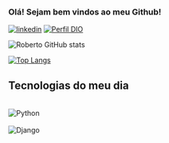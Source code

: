 ### Olá! Sejam bem vindos ao meu Github!

[![linkedin](https://img.shields.io/badge/LinkedIn-0077B5?style=for-the-badge&logo=linkedin&logoColor=white)](https://www.linkedin.com/in/roberto-giné-59b34b26b)
[![Perfil DIO](https://img.shields.io/badge/-Meu%20Perfil%20na%20DIO-30A3DC?style=for-the-badge)](https://www.dio.me/users/robertogineeletrotecnico)

![Roberto GitHub stats](https://github-readme-stats.vercel.app/api?username=robertogine&show_icons=true&theme=dark)

[![Top Langs](https://github-readme-stats.vercel.app/api/top-langs/?username=robertogine)](https://github.com/anuraghazra/github-readme-stats)


## Tecnologias do meu dia

<div style="diplay: inline_block"><br/>
<img align="center" alt="Python" src="https://img.shields.io/badge/python-3670A0?style=for-the-badge&logo=python&logoColor=ffdd54"/>
</div>

<div style="diplay: inline_block"><br/>
<img align="center" alt="Django" src="https://img.shields.io/badge/django-%23092E20.svg?style=for-the-badge&logo=django&logoColor=white"/>
</div>
